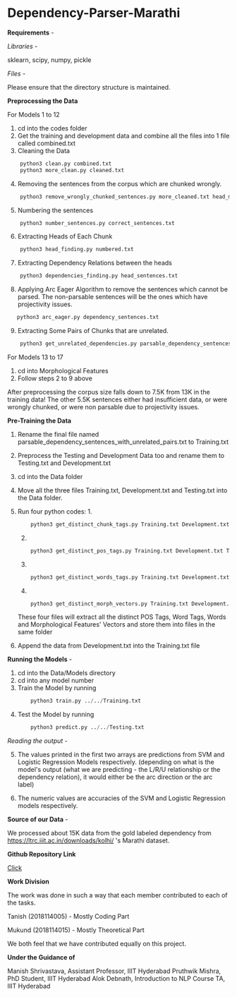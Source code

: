 # Dependency-Parser-Marathi

**Requirements** - 

_Libraries_ -

sklearn, scipy, numpy, pickle

_Files_ -

Please ensure that the directory structure is maintained.

**Preprocessing the Data**

For Models 1 to 12

1. cd into the codes folder
2. Get the training and development data and combine all the files into 1 file called combined.txt
3. Cleaning the Data
```python
    python3 clean.py combined.txt   
    python3 more_clean.py cleaned.txt
```
4. Removing the sentences from the corpus which are chunked wrongly.
```python
    python3 remove_wrongly_chunked_sentences.py more_cleaned.txt head_mapping.json   
```
5. Numbering the sentences
```python
    python3 number_sentences.py correct_sentences.txt   
``` 
6. Extracting Heads of Each Chunk
```python
    python3 head_finding.py numbered.txt   
``` 
7. Extracting Dependency Relations between the heads
```python
    python3 dependencies_finding.py head_sentences.txt
``` 
8. Applying Arc Eager Algorithm to remove the sentences which cannot be parsed. The non-parsable sentences will be the ones which have projectivity issues.
```python
   python3 arc_eager.py dependency_sentences.txt
``` 
9.  Extracting Some Pairs of Chunks that are unrelated.
```python
    python3 get_unrelated_dependencies.py parsable_dependency_sentences.txt
``` 

For Models 13 to 17
1. cd into Morphological Features
2. Follow steps 2 to 9 above

After preprocessing the corpus size falls down to 7.5K from 13K in the training data! The other 5.5K sentences either had insufficient data, or were wrongly chunked, or were non parsable due to projectivity issues.

**Pre-Training the Data**

1. Rename the final file named parsable_dependency_sentences_with_unrelated_pairs.txt to Training.txt
2. Preprocess the Testing and Development Data too and rename them to Testing.txt and Development.txt
3. cd into the Data folder
4. Move all the three files Training.txt, Development.txt and Testing.txt into the Data folder.
5. Run four python codes:
   1.  
    ```python
        python3 get_distinct_chunk_tags.py Training.txt Development.txt Testing.txt
    ```
   2. 
    ```python
        python3 get_distinct_pos_tags.py Training.txt Development.txt Testing.txt
    ```
   3. 
    ```python
        python3 get_distinct_words_tags.py Training.txt Development.txt Testing.txt
    ```
   4.  
    ```python
        python3 get_distinct_morph_vectors.py Training.txt Development.txt Testing.txt
    ``` 

    These four files will extract all the distinct POS Tags, Word Tags, Words and Morphological Features' Vectors and store them into files in the same folder
6. Append the data from Development.txt into the Training.txt file
    
     
**Running the Models** - 

1. cd into the Data/Models directory
2. cd into any model number
3. Train the Model by running 
    ```python
        python3 train.py ../../Training.txt
    ``` 
4. Test the Model by running
    ```python
        python3 predict.py ../../Testing.txt
    ``` 

_Reading the output_ -

5. The values printed in the first two arrays are predictions from SVM and Logistic Regression Models respectively. (depending on what is the model's output (what we are predicting - the L/R/U relationship or the dependency relation), it would either be the arc direction or the arc label)

6. The numeric values are accuracies of the SVM and Logistic Regression models respectively.


**Source of our Data** -

We processed about 15K data from the gold labeled dependency from https://ltrc.iiit.ac.in/downloads/kolhi/ 's Marathi dataset.


**Github Repository Link**

[Click](https://github.com/destinyson7/Dependency-Parser-Marathi)


**Work Division**

The work was done in such a way that each member contributed to each of the tasks.

Tanish (2018114005) - Mostly Coding Part

Mukund (2018114015) - Mostly Theoretical Part

We both feel that we have contributed equally on this project.

**Under the Guidance of**

Manish Shrivastava, Assistant Professor, IIIT Hyderabad
Pruthwik Mishra, PhD Student, IIIT Hyderabad
Alok Debnath, Introduction to NLP Course TA, IIIT Hyderabad
